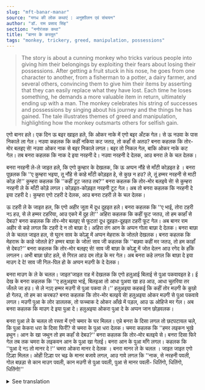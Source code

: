 ```yaml
---
slug: "mft-banar-manar"
source: "मगध की लोक कथाएं : अनुशाीलन एवं संचयन"
author: "डॉ. राम प्रसाद सिंह"
section: "मनोरंजक कथा"
title: "बानर के करतूत"
tags: "monkey, trickery, greed, manipulation, possessions"
---
```

<blockquote>
The story is about a cunning monkey who tricks various people into giving him their belongings by exploiting their fears about losing their possessions. After getting a fruit stuck in his nose, he goes from one character to another, from a fisherman to a potter, a dairy farmer, and several others, convincing them to give him their items by asserting that they can easily replace what they have lost. Each time he loses something, he demands a more valuable item in return, ultimately ending up with a man. The monkey celebrates his string of successes and possessions by singing about his journey and the things he has gained. The tale illustrates themes of greed and manipulation, highlighting how the monkey outsmarts others for selfish gain.
</blockquote>

एगो बानर हले। एक दिन ऊ बइर खाइत हले, कि ओकर नाके में एगो बइर अँटक गेल। से ऊ नउवा के पास निकाले ला गेल। नउवा कहलक कि कहीं नकिया कट जतउ, तो कहाँ से अतउ? बनरा कहलक कि तोर-मोर बलइए से! नउवा ओकर नाक से बइर निकाले लगल। बइर तो निकल गेल, बाकि ओकर नाके कट गेल। तब बनरा कहलक कि नाक दे इया नरहनी दे। नउवा नरहनी दे देलक, आउ बनरा ले के चल देलक।
 
बनरा नरहनी ले-ले जाइत हले, कि एगो कुम्हार के देखलक, कि ऊ अप्पन नौंहे से माँटी कोड़इत हे । बनरा पूछलक कि '’ए कुम्हरा भइया, तू नौंहे से काहे माँटी कोड़इत हे, से कुछ न हउ? ले, तूं हम्मर नरहनी से माटी कोड़ ले!'’ कुम्हरा कहलक कि ''कहीं टूट जतउ तब?'’ बनरा कहलक कि तोर-मोर बलइये से! से कुम्हरा नरहनी ले के माँटी कोड़े लगल। कोड़इत-कोड़इत नरहनी टूट गेल। अब तो बनरा कहलक कि नरहनी दे इया टहरी दे। कुम्हरा एगो टहरी दे देलक, आउ बनरा टहरी ले के चल देलक। 

ऊ टहरी ले के जाइत हल, कि एगो अहीर जूता में दूध दुहइत हले। बनरा कहलक कि ''ए भाई, तोरा टहरी नऽ हउ, से ले हम्मर टहरिया, आउ एकरे में दुह ले!'' अहिरा कहलक कि कहीं फूट जतउ, तो हम काहाँ से देबउ? बनरा कहलक कि तोर-मोर बलइए से फूटत! दूध दूहइत-दूहइत टहरी फूट गेल। अब बानर राम अहीर से कहे लगल कि टहरी दे न तो बाछा दे। अहिरा तंग आन के अप्पन गोला बाछा दे देलक। बनरा बाछा ले के चलल जाइत हल, से घूरन साव के कोल्हू में अप्पन मेहरारू के जोतले देखलक। बनरा कहलक कि मेहरारू के काहे जोतले हे? हम्मर बाछा के जोत! साव जी कहलक कि ''बछवा कहीं मर जतउ, तो हम काहाँ से देबउ?'’ बनरा कहलक कि तोर-मोर बलइए से! साव जी बाछा के कोल्हू में जोत देलन आउ रगेद के हाँके लगलन। अभी बाछा छोट हले, से गिरल आउ दम तोड़ के मर गेल। अब बनरा कहे लगल कि बाछा दे इया माउग दे दे! साव जी गिल-पिल हो के अप्पन मउगी के दे देलक। 

बनरा माउग के ले के चलल। जाइत'जाइत राह में देखलक कि एगो हलुआई बिलाई से पुआ पकवावइत हे। ई देख के बनरा कहलक कि ''ए हलुअइया भाई, बिलइआ तो आधा पुअवा खा हउ आउ, आधा चुतरिया तर जँतले जा हउ। से ले नऽए हम्मर मउगी से पुआ पकवा ले।'’ हलुअइया कहकई कि कहीं तोर मउगी के कुछो हो गेलउ, तो हम का करबउ? बनरा कहलक कि तोर-मोर बलइये से! हलुअइया ओकर मउगी से पुआ पकवावे लगल। मउगी पुआ के लोर डाललक, तो फच्चाक दे ओकर आँखे में पड़ल, आउ ऊ ओहिजे मर गेल। अब बनरा कहलक कि माउग दे इया पुआ दे। हलुअइया ओकरा पुआ दे के अप्पन जान छोड़वलक।
 
बनरा पुआ ले के चलल तो रस्ता में एगो चमार के घर मिलल। एन्ने बनरा के दिसा लगल तो छटपटायल चले, कि पुआ केकरा धरा के दिसा फिरीं? से चमरा के पुआ धरा देलक। चमरा कहलक कि ''हमर लइकन भूखे हथुन। आन के खा जथुन तो हम कहाँ से देबउ?'’ बनरा कहलक कि तोर-मोर बलइये से। बनरा दिसा फिरे गेल तब तक चमरा के लइकवन आन के पुआ खा गेलई। बनरा आन के पुआ माँगे लगल। कहलक कि ''पुआ दे नऽ तो मानर दे !'’ चमरा ओकरा मानर दे देलक । बनरा मानर ले के चलल । जाइत जाइत एगो टिल्हा मिलल। ओही टिल्हा पर चढ़ के मानर बजावे लगल, आउ गावे लगल कि ''नाक, से नरहनी पवली, गोल बछड़ा से कान माउग पवली, कान मउगी से पुआ पवली, पुआ से मानर पवली- धितिंगो, धितिंगो, धितिंगो!'' 

<details>
<summary>See translation</summary>

Once there was a monkey. One day, while he was eating a fruit, a fruit got stuck in his nose. So, he was taken to a fisherman. The fisherman asked, "If I cut your nose, where will I get it from?" The monkey replied, "With your strength!" The fisherman started to take the fruit out from the monkey's nose. The fruit was removed, but his nose got cut. Then the monkey said, "Give me a nose or a reward." The fisherman gave him a reward, and the monkey went away with it.

The monkey was taking the reward when he saw a potter making clay pots with his wheel. The monkey asked, "Oh potter brother, why are you making clay pots with the wheel, is it of no use? Here, take my reward and make some clay!" The potter replied, "What if it breaks?" The monkey said, "With your strength!" So the potter took the reward and started making the clay pots. While making, the reward broke. Now the monkey said, "Give me the reward or a replacement." The potter gave him a replacement, and the monkey took it away.

He was going with the replacement when he saw a dairy farmer milking a cow. The monkey said, "Oh brother, you have no replacement, so let me use my replacement, and milk into this!" The farmer replied, "What if it breaks, where will I get another?" The monkey retorted, "With your strength!" While milking, the replacement broke. Now the monkey told the farmer, "Give me a calf or a replacement!" The farmer reluctantly gave him a calf.

The monkey took the calf and was going when he saw a man working with a yoke on his wife. The monkey asked, "Why are you yoking your wife? I should be the one with the calf!" The man replied, "What if the calf dies, where will I get another?" The monkey said, "With your strength!" The man yoke the calf in the work, and as it struggled, it fell and died. Now the monkey demanded, "Give me the calf or a replacement!" The farmer, in despair, gave him his wife.

The monkey took the wife and while going, he saw a sweet maker preparing a pudding with a cat. Seeing this, the monkey said, "Oh sweet maker brother, the cat has already eaten half of the pudding and is now snatching the rest. Here, take my wife and prepare more pudding!" The sweet maker replied, "What if something happens to your wife, what will I do?" The monkey insisted, "With your strength!" The sweet maker started to prepare the pudding with the monkey's wife. As the wife was preparing, flour got in her eyes, and she died right there. Now the monkey said, "Give me the wife or the pudding!" The sweet maker gave him the pudding and saved his own life.

The monkey took the pudding and continued until he reached a chamar's (a community of leatherworkers) house. Noticing the monkey's approach, the chamar was startled and thought, "Who will take the pudding now?" So, he gave the pudding to the monkey. The chamar said, "My children are hungry. If others eat, then where will I get it from?" The monkey responded, "With your strength!" By the time the monkey turned around, the chamar's children had eaten the pudding. Now the monkey demanded the pudding again. Saying, "Give me the pudding or a man!" The chamar gave him a man instead. 

The monkey took the man and as he was going, he came across a hill. Climbing up the hill, he started making noise and sang, "The nose, so the reward has come; the round calf has come with the ears; the ears with the wife have come; from the wife, the pudding has come; and from the pudding, the man has come�hurray, hurray, hurray!"
</details>